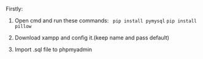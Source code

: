 Firstly:
1. Open cmd and run these commands:
 `
 pip install pymysql`
 `pip install pillow
 `

2. Download xampp and config it.(keep name and pass default) 
3. Import .sql file to phpmyadmin
